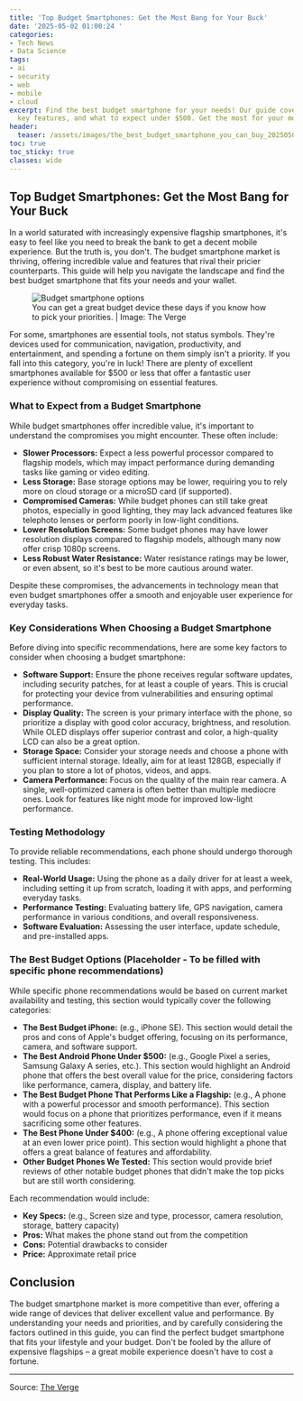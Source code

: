 ```yaml
---
title: 'Top Budget Smartphones: Get the Most Bang for Your Buck'
date: '2025-05-02 01:00:24 '
categories:
- Tech News
- Data Science
tags:
- ai
- security
- web
- mobile
- cloud
excerpt: Find the best budget smartphone for your needs! Our guide covers top picks,
  key features, and what to expect under $500. Get the most for your money!
header:
  teaser: /assets/images/the_best_budget_smartphone_you_can_buy_20250502010024.jpg
toc: true
toc_sticky: true
classes: wide
---
```


## Top Budget Smartphones: Get the Most Bang for Your Buck

In a world saturated with increasingly expensive flagship smartphones, it's easy to feel like you need to break the bank to get a decent mobile experience. But the truth is, you don't. The budget smartphone market is thriving, offering incredible value and features that rival their pricier counterparts. This guide will help you navigate the landscape and find the best budget smartphone that fits your needs and your wallet.

<figure>

<img alt="Budget smartphone options" src="https://platform.theverge.com/wp-content/uploads/sites/2/2025/03/257614_budget_smartphone_guide_2_CVirginia.jpg?quality=90&#038;strip=all&#038;crop=0,0,100,100" />
	<figcaption>﻿You can get a great budget device these days if you know how to pick your priorities. | Image: The Verge</figcaption>
</figure>

For some, smartphones are essential tools, not status symbols. They're devices used for communication, navigation, productivity, and entertainment, and spending a fortune on them simply isn't a priority. If you fall into this category, you're in luck! There are plenty of excellent smartphones available for $500 or less that offer a fantastic user experience without compromising on essential features.

### What to Expect from a Budget Smartphone

While budget smartphones offer incredible value, it's important to understand the compromises you might encounter. These often include:

*   **Slower Processors:** Expect a less powerful processor compared to flagship models, which may impact performance during demanding tasks like gaming or video editing.
*   **Less Storage:** Base storage options may be lower, requiring you to rely more on cloud storage or a microSD card (if supported).
*   **Compromised Cameras:** While budget phones can still take great photos, especially in good lighting, they may lack advanced features like telephoto lenses or perform poorly in low-light conditions.
*   **Lower Resolution Screens:** Some budget phones may have lower resolution displays compared to flagship models, although many now offer crisp 1080p screens.
*   **Less Robust Water Resistance:** Water resistance ratings may be lower, or even absent, so it's best to be more cautious around water.

Despite these compromises, the advancements in technology mean that even budget smartphones offer a smooth and enjoyable user experience for everyday tasks.

### Key Considerations When Choosing a Budget Smartphone

Before diving into specific recommendations, here are some key factors to consider when choosing a budget smartphone:

*   **Software Support:** Ensure the phone receives regular software updates, including security patches, for at least a couple of years. This is crucial for protecting your device from vulnerabilities and ensuring optimal performance.
*   **Display Quality:** The screen is your primary interface with the phone, so prioritize a display with good color accuracy, brightness, and resolution. While OLED displays offer superior contrast and color, a high-quality LCD can also be a great option.
*   **Storage Space:** Consider your storage needs and choose a phone with sufficient internal storage. Ideally, aim for at least 128GB, especially if you plan to store a lot of photos, videos, and apps.
*   **Camera Performance:** Focus on the quality of the main rear camera. A single, well-optimized camera is often better than multiple mediocre ones. Look for features like night mode for improved low-light performance.

### Testing Methodology

To provide reliable recommendations, each phone should undergo thorough testing. This includes:

*   **Real-World Usage:** Using the phone as a daily driver for at least a week, including setting it up from scratch, loading it with apps, and performing everyday tasks.
*   **Performance Testing:** Evaluating battery life, GPS navigation, camera performance in various conditions, and overall responsiveness.
*   **Software Evaluation:** Assessing the user interface, update schedule, and pre-installed apps.

### The Best Budget Options (Placeholder - To be filled with specific phone recommendations)

While specific phone recommendations would be based on current market availability and testing, this section would typically cover the following categories:

*   **The Best Budget iPhone:** (e.g., iPhone SE). This section would detail the pros and cons of Apple's budget offering, focusing on its performance, camera, and software support.
*   **The Best Android Phone Under $500:** (e.g., Google Pixel a series, Samsung Galaxy A series, etc.). This section would highlight an Android phone that offers the best overall value for the price, considering factors like performance, camera, display, and battery life.
*   **The Best Budget Phone That Performs Like a Flagship:** (e.g., A phone with a powerful processor and smooth performance). This section would focus on a phone that prioritizes performance, even if it means sacrificing some other features.
*   **The Best Phone Under $400:** (e.g., A phone offering exceptional value at an even lower price point). This section would highlight a phone that offers a great balance of features and affordability.
*   **Other Budget Phones We Tested:** This section would provide brief reviews of other notable budget phones that didn't make the top picks but are still worth considering.

Each recommendation would include:

*   **Key Specs:** (e.g., Screen size and type, processor, camera resolution, storage, battery capacity)
*   **Pros:** What makes the phone stand out from the competition
*   **Cons:** Potential drawbacks to consider
*   **Price:** Approximate retail price

## Conclusion

The budget smartphone market is more competitive than ever, offering a wide range of devices that deliver excellent value and performance. By understanding your needs and priorities, and by carefully considering the factors outlined in this guide, you can find the perfect budget smartphone that fits your lifestyle and your budget. Don't be fooled by the allure of expensive flagships – a great mobile experience doesn't have to cost a fortune.

---

Source: [The Verge](https://www.theverge.com/21420196/best-budget-smartphone-cheap)